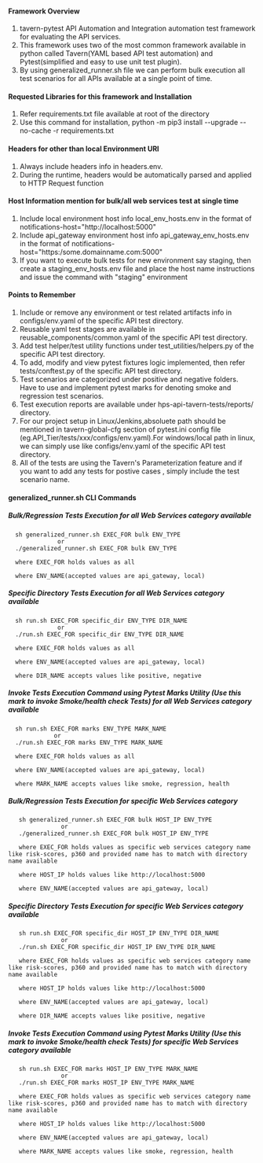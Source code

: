 #### Framework Overview
 1. tavern-pytest API Automation and Integration automation test framework for evaluating the API services.
 2. This framework uses two of the most common framework available in python called Tavern(YAML based API test automation) and  Pytest(simplified and easy to use unit test plugin).
 3. By using generalized_runner.sh file we can perform bulk execution all test scenarios for all APIs available at a single point of time.

#### Requested Libraries for this framework and Installation
 1. Refer requirements.txt file available at root of the directory
 2. Use this command for installation, python -m pip3 install --upgrade --no-cache -r requirements.txt

#### Headers for other than local Environment URI
 1. Always include headers info in headers.env.
 2. During the runtime, headers would be automatically parsed and applied to HTTP Request function

#### Host Information mention for bulk/all web services test at single time
  1. Include local environment host info local_env_hosts.env in the format of notifications-host="http://localhost:5000"
  2. Include api_gateway environment host info api_gateway_env_hosts.env in the format of notifications-host="https:/some.domainname.com:5000"
  3. If you want to execute bulk tests for new environment say staging, then create a staging_env_hosts.env file and place the  host name instructions and issue the command with "staging" environment

#### Points to Remember
 1. Include or remove any environment or test related artifacts info in configs/env.yaml of the specific API test directory.
 2. Reusable yaml test stages are available in reusable_components/common.yaml of the specific API test directory.
 3. Add test helper/test utility functions under test_utilities/helpers.py of the specific API test directory.
 4. To add, modify and view pytest fixtures logic implemented, then refer tests/conftest.py of the specific API test directory.
 5. Test scenarios are categorized under positive and negative folders. Have to use and implement pytest marks for denoting smoke  and regression test scenarios.
 6. Test execution reports are available under hps-api-tavern-tests/reports/ directory.
 7. For our project setup in Linux/Jenkins,absoluete path should be mentioned in tavern-global-cfg section of pytest.ini config file (eg.API_Tier/tests/xxx/configs/env.yaml).For windows/local path in linux, we can simply use like configs/env.yaml of the specific API test directory.
 8. All of the tests are using the Tavern's Parameterization feature and if you want to add any tests for postive cases , simply include the test scenario name.

#### generalized_runner.sh CLI Commands

  ##### Bulk/Regression Tests Execution for all Web Services category available

      sh generalized_runner.sh EXEC_FOR bulk ENV_TYPE
                  or
      ./generalized_runner.sh EXEC_FOR bulk ENV_TYPE

      where EXEC_FOR holds values as all

      where ENV_NAME(accepted values are api_gateway, local)

  ##### Specific Directory Tests Execution for all Web Services category available

      sh run.sh EXEC_FOR specific_dir ENV_TYPE DIR_NAME
                  or
      ./run.sh EXEC_FOR specific_dir ENV_TYPE DIR_NAME

      where EXEC_FOR holds values as all

      where ENV_NAME(accepted values are api_gateway, local)

      where DIR_NAME accepts values like positive, negative

 ##### Invoke Tests Execution Command using Pytest Marks Utility (Use this mark to invoke Smoke/health check Tests) for all Web  Services category available

      sh run.sh EXEC_FOR marks ENV_TYPE MARK_NAME
                 or
      ./run.sh EXEC_FOR marks ENV_TYPE MARK_NAME

      where EXEC_FOR holds values as all

      where ENV_NAME(accepted values are api_gateway, local)

      where MARK_NAME accepts values like smoke, regression, health

 ##### Bulk/Regression Tests Execution for specific Web Services category

       sh generalized_runner.sh EXEC_FOR bulk HOST_IP ENV_TYPE
                   or
       ./generalized_runner.sh EXEC_FOR bulk HOST_IP ENV_TYPE

       where EXEC_FOR holds values as specific web services category name like risk-scores, p360 and provided name has to match with directory name available

       where HOST_IP holds values like http://localhost:5000

       where ENV_NAME(accepted values are api_gateway, local)

 ##### Specific Directory Tests Execution for specific Web Services category available

       sh run.sh EXEC_FOR specific_dir HOST_IP ENV_TYPE DIR_NAME
                   or
       ./run.sh EXEC_FOR specific_dir HOST_IP ENV_TYPE DIR_NAME

       where EXEC_FOR holds values as specific web services category name like risk-scores, p360 and provided name has to match with directory name available

       where HOST_IP holds values like http://localhost:5000

       where ENV_NAME(accepted values are api_gateway, local)

       where DIR_NAME accepts values like positive, negative

 ##### Invoke Tests Execution Command using Pytest Marks Utility (Use this mark to invoke Smoke/health check Tests) for specific Web  Services category available

       sh run.sh EXEC_FOR marks HOST_IP ENV_TYPE MARK_NAME
                   or
       ./run.sh EXEC_FOR marks HOST_IP ENV_TYPE MARK_NAME

       where EXEC_FOR holds values as specific web services category name like risk-scores, p360 and provided name has to match with directory name available

       where HOST_IP holds values like http://localhost:5000

       where ENV_NAME(accepted values are api_gateway, local)

       where MARK_NAME accepts values like smoke, regression, health
